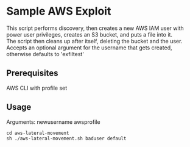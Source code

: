 # Sample AWS Exploit

This script performs discovery, then creates a new AWS IAM user with power user privileges, creates an S3 bucket, and puts a file into it.<br>
The script then cleans up after itself, deleting the bucket and the user.<br>
Accepts an optional argument for the username that gets created, otherwise defaults to 'exfiltest'<br>

## Prerequisites
AWS CLI with profile set

## Usage
Arguments: newusername awsprofile<br>
```
cd aws-lateral-movement
sh ./aws-lateral-movement.sh baduser default
```
